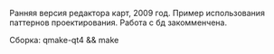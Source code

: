 Ранняя версия редактора карт, 2009 год.
Пример использования паттернов проектирования.
Работа с бд закомменчена.

Сборка: qmake-qt4 && make
